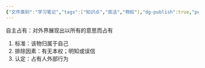 ```yaml
---
{"文件类别":"学习笔记","tags":["知识点","民法","物权"],"dg-publish":true,"permalink":"/学习笔记studyup/物权法学/自主占有/","dgPassFrontmatter":true,"created":"2024-10-18T08:58:38.789+08:00","updated":"2024-10-25T12:44:30.661+08:00"}
---
```


自主占有：对外界展现出以所有的意思而占有
1. 标准：该物归属于自己
2. 排除因素：有无本权；明知或误信
3. 认定：占有人外部行为